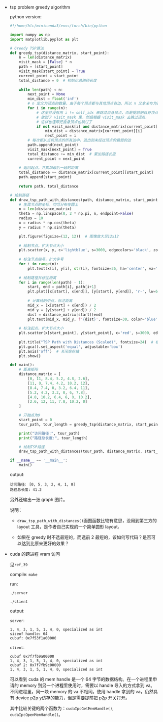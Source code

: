 * tsp problem greedy algorithm

    python version:

    ```python
    #!/home/hlc/miniconda3/envs/torch/bin/python

    import numpy as np
    import matplotlib.pyplot as plt

    # Greedy TSP算法
    def greedy_tsp(distance_matrix, start_point):
        n = len(distance_matrix)
        visit_mask = [False] * n
        path = [start_point]
        visit_mask[start_point] = True
        current_point = start_point
        total_distance = 0  # 初始化总路径长度
        
        while len(path) < n:
            next_point = None
            min_dist = float('inf')
            # n 定义为顶点的数量，由于每个顶点都与其他顶点有边，所以 n 又拿来作为边数
            for i in range(n):
                # 这里并没有用 i != self_idx 来跳过自身顶点，而是提前把自身顶点
                # 放到了 visit_mask 里，然后根据 visit_mask 去跳过顶点，
                # 这样也连带把自身顶点也跳过了
                if not visit_mask[i] and distance_matrix[current_point][i] < min_dist:
                    min_dist = distance_matrix[current_point][i]
                    next_point = i
            # 每次都从当前顶点的所有边中，选出到未经过顶点的最短的边
            path.append(next_point)
            visit_mask[next_point] = True
            total_distance += min_dist  # 累加路径长度
            current_point = next_point
        
        # 返回起点，并累加最后一段的距离
        total_distance += distance_matrix[current_point][start_point]
        path.append(start_point)  
        
        return path, total_distance

    # 绘制路径
    def draw_tsp_path_with_distances(path, distance_matrix, start_point):
        # 生成节点的坐标，均匀分布在圆上
        n = len(distance_matrix)
        theta = np.linspace(0, 2 * np.pi, n, endpoint=False)
        radius = 10
        x = radius * np.cos(theta)
        y = radius * np.sin(theta)

        plt.figure(figsize=(12, 12))  # 图像放大至12x12
        
        # 绘制节点，扩大节点大小
        plt.scatter(x, y, c='lightblue', s=3000, edgecolors='black', zorder=2)  # 节点扩大3倍
        
        # 标注节点编号，扩大字号
        for i in range(n):
            plt.text(x[i], y[i], str(i), fontsize=36, ha='center', va='center', color='black')  # 字号扩大3倍
        
        # 绘制路径并标注距离
        for i in range(len(path) - 1):
            start, end = path[i], path[i+1]
            plt.plot([x[start], x[end]], [y[start], y[end]], 'r-', lw=6, zorder=1)  # 线宽扩大3倍
            
            # 计算线的中点，标注距离
            mid_x = (x[start] + x[end]) / 2
            mid_y = (y[start] + y[end]) / 2
            dist = distance_matrix[start][end]
            plt.text(mid_x, mid_y, f'{dist}', fontsize=30, color='blue', ha='center', va='center')  # 距离标注字号扩大3倍
        
        # 标注起点，扩大节点大小
        plt.scatter(x[start_point], y[start_point], c='red', s=3000, edgecolors='black', zorder=3)  # 起点扩大3倍
        
        plt.title("TSP Path with Distances (Scaled)", fontsize=24)  # 标题字号扩大
        plt.gca().set_aspect('equal', adjustable='box')
        plt.axis('off')  # 关闭坐标轴
        plt.show()

    def main():
        # 距离矩阵
        distance_matrix = [
            [0, 11, 8.4, 5.2, 4.8, 2.6],
            [11, 0, 7.4, 4.2, 10.2, 12],
            [8.4, 7.4, 0, 3.2, 6.4, 11],
            [5.2, 4.2, 3.2, 0, 6, 7.8],
            [4.8, 10.2, 6.4, 6, 0, 10.2],
            [2.6, 12, 11, 7.8, 10.2, 0]
        ]

        # 开始点为0
        start_point = 0
        tour_path, tour_length = greedy_tsp(distance_matrix, start_point)

        print("访问路径:", tour_path)
        print("路径总长度:", tour_length)

        # 绘制TSP路径
        draw_tsp_path_with_distances(tour_path, distance_matrix, start_point)  # 包括最后一个回到起点的0

    if __name__ == '__main__':
        main()

    ```

    output:

    ```
    访问路径: [0, 5, 3, 2, 4, 1, 0]
    路径总长度: 41.2
    ```

    另外还输出一张 graph 图片。

    说明：

    * `draw_tsp_path_with_distances()`画图函数比较有意思，没用到第三方的 layout 工具，是作者自己实现的一个简单圆形 layout。

    * 如果在 greedy 时不选最短的，而选前 2 最短的，该如何写代码？是否可以达到比原来更好的效果？

* cuda 的跨进程 vram 访问

    见`ref_39`

    compile: `make`

    run:

    `./server`

    `./client`

    output:

    `server`:

    ```
    1, 4, 3, 1, 5, 1, 4, 0, specialized as int
    sizeof handle: 64
    cubuf: 0x7f53f1a00000
    ```

    `client`:

    ```
    cubuf 0x7f7fb9a00000
    1, 4, 3, 1, 5, 1, 4, 0, specialized as int
    cubuf 2: 0x7f7fb9c00000
    1, 4, 3, 1, 5, 1, 4, 0, specialized as int
    ```

    可以看到 cuda 的 mem handle 是一个 64 字节的数据结构。在一个进程里申请的 memory 到另一个进程里使用时，需要以 handle 导入的方式拿到 va。不同进程里，同一块 memory 的 va 不相同。使用 handle 拿到的 va，仍然具有 device p2p y访存的能力，但是需要提前把 p2p 开关打开。

    其中比较关键的两个函数为：`cudaIpcGetMemHandle()`, `cudaIpcOpenMemHandle()`。